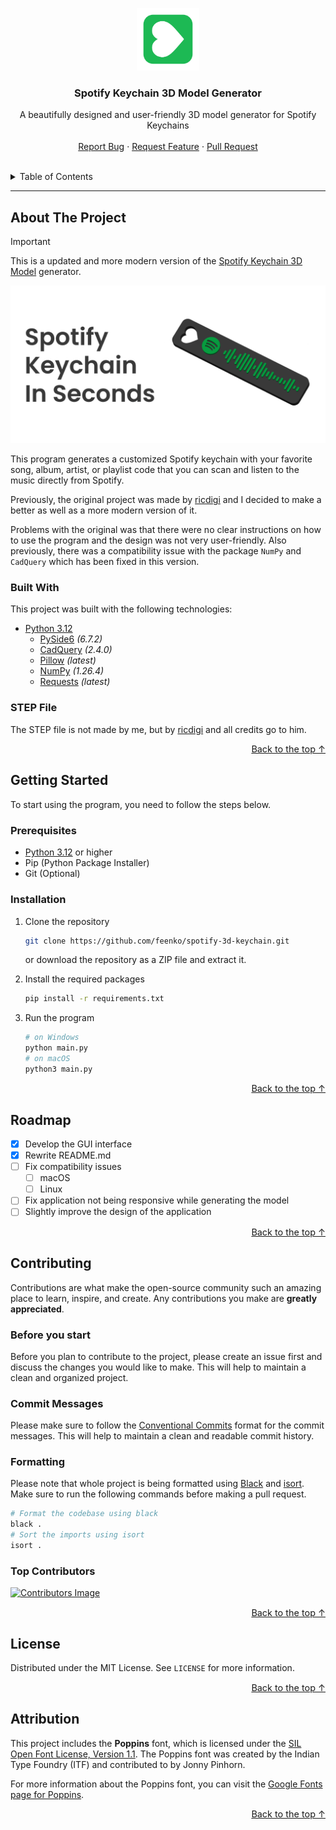 <a id="rm__top"></a>

<div align="center">
  <a href="#">
    <img src="assets/images/icon.png" alt="Logo" width="100" height="100">
  </a>

  <h3 align="center">Spotify Keychain 3D Model Generator</h3>

  <p align="center">
   A beautifully designed and user-friendly 3D model generator for Spotify Keychains
    <br />
    <br />
    <a href="https://github.com/feenko/spotify-3d-keychain/issues">Report Bug</a>
    ·
    <a href="https://github.com/feenko/spotify-3d-keychain/issues">Request Feature</a>
    ·
    <a href="https://github.com/feenko/spotify-3d-keychain/pulls">Pull Request</a>
  </p>
</div>

<br>

<details>
<summary>Table of Contents</summary>

-   [About the Project](#about-the-project)
    -   [Built With](#built-with)
    -   [STEP File](#step-file)
-   [Getting Started](#getting-started)
    -   [Prerequisites](#prerequisites)
    -   [Installation](#installation)
-   [Roadmap](#roadmap)
-   [Contributing](#contributing)
-   [License](#license)
-   [Attribution](#attribution)

</details>

---

## About The Project

> [!IMPORTANT]
> This is a updated and more modern version of the [Spotify Keychain 3D Model](https://github.com/ricdigi/spotify_keychain_3D_model) generator.

![Banner](assets/images/banner.png)

This program generates a customized Spotify keychain with your favorite song, album, artist, or playlist code that you can scan and listen to the music directly from Spotify.

Previously, the original project was made by [ricdigi](https://github.com/ricdigi) and I decided to make a better as well as a more modern version of it.

Problems with the original was that there were no clear instructions on how to use the program and the design was not very user-friendly. Also previously, there was a compatibility issue with the package `NumPy` and `CadQuery` which has been fixed in this version.

### Built With

This project was built with the following technologies:

-   [Python 3.12](https://www.python.org/)
    -   [PySide6](https://pypi.org/project/PySide6/) _(6.7.2)_
    -   [CadQuery](https://pypi.org/project/cadquery/) _(2.4.0)_
    -   [Pillow](https://pypi.org/project/Pillow/) _(latest)_
    -   [NumPy](https://pypi.org/project/numpy/) _(1.26.4)_
    -   [Requests](https://pypi.org/project/requests/) _(latest)_

### STEP File

The STEP file is not made by me, but by [ricdigi](https://github.com/ricdigi) and all credits go to him.

<p align="right" style="font-size: 0.9rem;"><a href="#rm__top">Back to the top ↑</a></p>

## Getting Started

To start using the program, you need to follow the steps below.

### Prerequisites

-   [Python 3.12](https://www.python.org/) or higher
-   Pip (Python Package Installer)
-   Git (Optional)

### Installation

1. Clone the repository

    ```sh
    git clone https://github.com/feenko/spotify-3d-keychain.git
    ```

    or download the repository as a ZIP file and extract it.

2. Install the required packages

    ```sh
    pip install -r requirements.txt
    ```

3. Run the program
    ```sh
    # on Windows
    python main.py
    # on macOS
    python3 main.py
    ```

<p align="right" style="font-size: 0.9rem;"><a href="#readme-top">Back to the top ↑</a></p>

## Roadmap

-   [x] Develop the GUI interface
-   [x] Rewrite README.md
-   [ ] Fix compatibility issues
    -   [ ] macOS
    -   [ ] Linux
-   [ ] Fix application not being responsive while generating the model
-   [ ] Slightly improve the design of the application

<p align="right" style="font-size: 0.9rem;"><a href="#readme-top">Back to the top ↑</a></p>

## Contributing

Contributions are what make the open-source community such an amazing place to learn, inspire, and create. Any contributions you make are **greatly appreciated**.

### Before you start

Before you plan to contribute to the project, please create an issue first and discuss the changes you would like to make. This will help to maintain a clean and organized project.

### Commit Messages

Please make sure to follow the [Conventional Commits](https://www.conventionalcommits.org/en/v1.0.0/) format for the commit messages. This will help to maintain a clean and readable commit history.

### Formatting

Please note that whole project is being formatted using [Black](https://github.com/psf/black) and [isort](https://github.com/PyCQA/isort). Make sure to run the following commands before making a pull request.

```sh
# Format the codebase using black
black .
# Sort the imports using isort
isort .
```

### Top Contributors

<a href="https://github.com/feenko/spotify-3d-keychain/graphs/contributors">
  <img src="https://contrib.rocks/image?repo=feenko/spotify-3d-keychain" alt="Contributors Image">
</a>

<p align="right" style="font-size: 0.9rem;"><a href="#readme-top">Back to the top ↑</a></p>

## License

Distributed under the MIT License. See `LICENSE` for more information.

<p align="right" style="font-size: 0.9rem;"><a href="#readme-top">Back to the top ↑</a></p>

## Attribution

This project includes the **Poppins** font, which is licensed under the [SIL Open Font License, Version 1.1](https://scripts.sil.org/OFL). The Poppins font was created by the Indian Type Foundry (ITF) and contributed to by Jonny Pinhorn.

For more information about the Poppins font, you can visit the [Google Fonts page for Poppins](https://fonts.google.com/specimen/Poppins).

<p align="right" style="font-size: 0.9rem;"><a href="#readme-top">Back to the top ↑</a></p>
